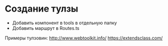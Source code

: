 # Создание тулзы
* Добавить компонент в tools в отдельную папку
* Добавить маршрут в Routes.ts


Примеры тулзовин:
http://www.webtoolkit.info/
https://extendsclass.com/